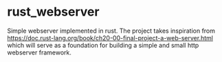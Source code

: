 # rust_webserver
Simple webserver implemented in rust. The project takes inspiration from https://doc.rust-lang.org/book/ch20-00-final-project-a-web-server.html which will serve as a foundation for building a simple and small http webserver framework.